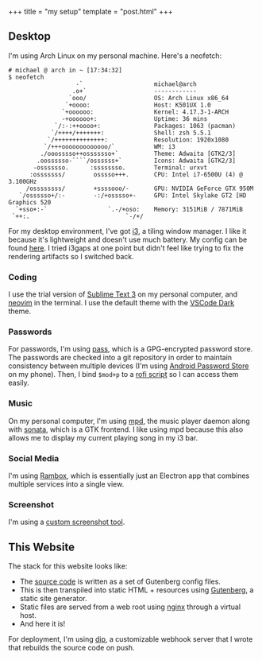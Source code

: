 +++
title = "my setup"
template = "post.html"
+++

## Desktop

I'm using Arch Linux on my personal machine. Here's a neofetch:

```
# michael @ arch in ~ [17:34:32] 
$ neofetch
                   -`                    michael@arch 
                  .o+`                   ------------ 
                 `ooo/                   OS: Arch Linux x86_64 
                `+oooo:                  Host: K501UX 1.0 
               `+oooooo:                 Kernel: 4.17.3-1-ARCH 
               -+oooooo+:                Uptime: 36 mins 
             `/:-:++oooo+:               Packages: 1063 (pacman) 
            `/++++/+++++++:              Shell: zsh 5.5.1 
           `/++++++++++++++:             Resolution: 1920x1080 
          `/+++ooooooooooooo/`           WM: i3 
         ./ooosssso++osssssso+`          Theme: Adwaita [GTK2/3] 
        .oossssso-````/ossssss+`         Icons: Adwaita [GTK2/3] 
       -osssssso.      :ssssssso.        Terminal: urxvt 
      :osssssss/        osssso+++.       CPU: Intel i7-6500U (4) @ 3.100GHz 
     /ossssssss/        +ssssooo/-       GPU: NVIDIA GeForce GTX 950M 
   `/ossssso+/:-        -:/+osssso+-     GPU: Intel Skylake GT2 [HD Graphics 520
  `+sso+:-`                 `.-/+oso:    Memory: 3151MiB / 7871MiB 
 `++:.                           `-/+/
```

For my desktop environment, I've got [i3](https://i3wm.org/), a tiling window manager. I like it because it's lightweight and doesn't use much battery. My config can be found [here](https://git.mzhang.me/michael/dotfiles/src/branch/master/.config/i3/config). I tried i3gaps at one point but didn't feel like trying to fix the rendering artifacts so I switched back.

### Coding

I use the trial version of [Sublime Text 3](http://www.sublimetext.com/) on my personal computer, and [neovim](https://neovim.io/) in the terminal. I use the default theme with the [VSCode Dark](https://github.com/nikeee/visual-studio-dark) theme.

### Passwords

For passwords, I'm using [pass](https://www.passwordstore.org/), which is a GPG-encrypted password store. The passwords are checked into a git repository in order to maintain consistency between multiple devices (I'm using [Android Password Store](https://github.com/zeapo/Android-Password-Store) on my phone). Then, I bind `$mod+p` to a [rofi script](https://git.mzhang.me/michael/dotfiles/src/branch/master/.local/scripts/passmenu) so I can access them easily.

### Music

On my personal computer, I'm using [mpd](https://www.musicpd.org/), the music player daemon along with [sonata](https://www.nongnu.org/sonata/), which is a GTK frontend. I like using mpd because this also allows me to display my current playing song in my i3 bar.

### Social Media

I'm using [Rambox](https://rambox.pro), which is essentially just an Electron app that combines multiple services into a single view.

### Screenshot

I'm using a [custom screenshot tool](https://git.mzhang.me/michael/screenshot).

## This Website

The stack for this website looks like:

- The [source code](https://git.mzhang.me/michael/blog) is written as a set of Gutenberg config files.
- This is then transpiled into static HTML + resources using [Gutenberg](https://www.getgutenberg.io/), a static site generator.
- Static files are served from a web root using [nginx](https://nginx.org/en/) through a virtual host.
- And here it is!

For deployment, I'm using [dip](https://nobs.mzhang.me/dip), a customizable webhook server that I wrote that rebuilds the source code on push.
